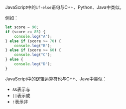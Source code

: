 JavaScript中的`if-else`语句与C++、Python、Java中类似。

例如：
```js
let score = 90;
if (score >= 85) {
    console.log("A");
} else if (score >= 70) {
    console.log("B");
} else if (score >= 60) {
    console.log("C");
} else {
    console.log("D");
}
```
JavaScript中的逻辑运算符也与C++、Java中类似：

- `&&`表示与
- `||`表示或
- `!`表示非